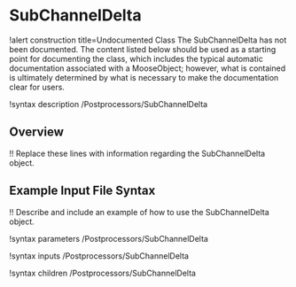 # SubChannelDelta

!alert construction title=Undocumented Class
The SubChannelDelta has not been documented. The content listed below should be used as a starting point for
documenting the class, which includes the typical automatic documentation associated with a
MooseObject; however, what is contained is ultimately determined by what is necessary to make the
documentation clear for users.

!syntax description /Postprocessors/SubChannelDelta

## Overview

<!-- -->

!! Replace these lines with information regarding the SubChannelDelta object.

## Example Input File Syntax

!! Describe and include an example of how to use the SubChannelDelta object.

!syntax parameters /Postprocessors/SubChannelDelta

!syntax inputs /Postprocessors/SubChannelDelta

!syntax children /Postprocessors/SubChannelDelta
